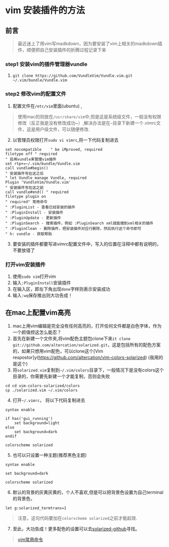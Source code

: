 # vim 安装插件的方法

## 前言


> 最近迷上了用vim写madkdown，因为要安装了vim上相关的madkdown插件，顺便把自己安装插件的折腾过程记录下来

### step1 安装vim的插件管理器vundle

1. `git clone https://github.com/VundleVim/Vundle.vim.git ~/.vim/bundle/Vundle.vim`


### step2 修改vim的配置文件


1. 配置文件在`/etc/vim`里面(ubuntu) ,
> 使用mac的则放在`/usr/share/vim`中,但是这是系统级文件，一般没有权限修改（反正我是没有修改成功~）,解决办法是在`~`目录下新建一个.vimrc文件，这是用户级文件，可以随便修改.

2. 以管理员权限打开`sudo vi vimrc`,将一下代码复制进去

```
set nocompatible    " be iMproved, required
filetype off " required
" 启用vundle来管理vim插件
set rtp+=~/.vim/bundle/Vundle.vim
call vundle#begin()
" 安装插件写在这之后
" let Vundle manage Vundle, required
Plugin 'VundleVim/Vundle.vim'
" 安装插件写在这之前
call vundle#end() " required
filetype plugin on 
" required" 常用命令
" :PluginList - 查看已经安装的插件
" :PluginInstall - 安装插件
" :PluginUpdate - 更新插件
" :PluginSearch - 搜索插件，例如 :PluginSearch xml就能搜到xml相关的插件
" :PluginClean - 删除插件，把安装插件对应行删除，然后执行这个命令即可
" h: vundle - 获取帮助

```

3. 要安装的插件都要写进vimrc配置文件中，写入的位置在注释中都有说明的，不要放错了 

### 打开vim安装插件

1. 使用`sudo vim`打开vim
2. 输入`:PluginInstall`安装插件
3. 在输入区，即左下角出现`done`字样则表示安装成功
4. 输入`:wq`保存推出则大功告成！

## 在mac上配置vim高亮

1. mac上用vim编辑是完全没有任何高亮的，打开任何文件都是白色字体，作为一个颜值控这怎么能忍？
2. 首先在新建一个文件夹,将vim配色主题包clone下来`it clone git://github.com/altercation/solarized.git`，这是包括所有的配色方案的，如果只想用vim配色，可以clone这个[Vim respostor]y(https://github.com/altercation/vim-colors-solarized)  (我用的是这个)
3. 将`solarized.vim`复制到`~/.vim/colors`目录下，一般情况下是没有colors这个目录的，你需要先新建一个才能复制，否则会失败
```
cd cd vim-colors-solarized/colors
cp ./solarized.vim ~/.vim/colors

```
4. 打开`~/.vimrc`， 将以下代码复制进去

```
syntax enable

if has('gui_running')
    set background=light
else
    set background=dark
endif

colorscheme solarized
```

5. 也可以只设置一种主题(推荐黑色主题)

```
syntax enable

set background=dark

colorscheme solarized
```

6. 默认的背景的灰黄灰黄的，个人不喜欢,但是可以把背景色设置为自己terminal的背景色，

```
let g:solarized_termtrans=1
```

> 注意，这句代码要加在`colorscheme solarized`之前才能起效.

7. 至此，大功告成！更多配色的设置可以去[solarized-github](https://github.com/altercation/solarized)寻找。



> [vim常用命令](http://blog.csdn.net/wklken/article/details/7533272)


